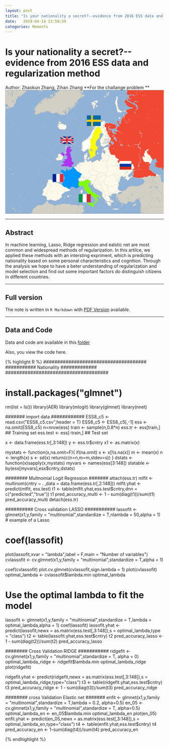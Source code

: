```yaml
---
layout: post
title: "Is your nationality a secret?--evidence from 2016 ESS data and regularization method"
date:   2019-04-14 23:59:59
categories: Moments
---
```

# Is your nationality a secret?--evidence from 2016 ESS data and regularization method

Author: Zhaokun Zhang, Zihan Zhang **For the challange problem **
![euromap](/static/img/Euromap.png)

----
## Abstract

In machine learning, Lasso, Ridge regression and ealstic net are most common and widespread methods of regularization. In this artilce, we applied these methods with an intersting expriment, which is predicting nationality based on some personal characteristics and cognition. Through the analysis we hope to have a beter understanding of regularization and model selection and find out some important factors do distinguish citizens in different countries.

----


## Full version

The note is written in `R Markdown` with [PDF Version]({{site.baseurl}}/assets/HW4_script.pdf) available.

----

## Data and Code
Data and code are available in this [folder](https://github.com/landbuland/landbuland.github.io/tree/master/static/posts/HW4)

Also, you view the code here.

{% highlight R %}
#####################################
########### Nationality #############
#####################################

# install.packages("glmnet")
rm(list = ls())
library(AER)
library(mlogit)
library(glmnet)
library(nnet)

####### import data ############
ESS8_c5 <- read.csv("ESS8_c5.csv",header = T)
ESS8_c5 <- ESS8_c5[,-1]
ess <- na.omit(ESS8_c5)
n=nrow(ess)
train <- sample(n,0.8*n)
ess.tr <- ess[train,] ## Training set
ess.test <- ess[-train,] ## Test set

x <- data.frame(ess.tr[,3:148])
y <- ess.tr$cntry
x1 <- as.matrix(x)

mystats <- function(x,na.omit=F){
  if(na.omit)
    x <- x[!is.na(x)]
  m <- mean(x)
  n <- length(x)
  s <- sd(x)
  return(c(n=n,m=m,stdev=s))
}
dstats <- function(x)sapply(x,mystats)
myvars <- names(ess[3:148])
statable <- by(ess[myvars],ess$cntry,dstats)

######## Multnomial Logit Regression #######
attach(ess.tr)
mlfit <- multinom(cntry ~ . ,data = data.frame(ess.tr[,2:148]))
mlfit.yhat <- predict(mlfit, ess.test)
t1 <- table(mlfit.yhat,ess.test$cntry,dnn = c("predicted","true"))
t1
pred_accuracy_multi <- 1 - sum(diag(t1))/sum(t1)
pred_accuracy_multi
detach(ess.tr)

########## Cross validation LASSO ###########
lassofit <- glmnet(x1,y,family = "multinomial",standardize = T,nlambda = 50,alpha = 1) # example of a Lasso
# coef(lassofit)
plot(lassofit,xvar = "lambda",label = F,main = "Number of variables")
cvlassofit <- cv.glmnet(x1,y,family = "multinomial",standardize = T,alpha = 1)

coef(cvlassofit)
plot.cv.glmnet(cvlassofit,sign.lambda = 1)
plot(cvlassofit)
optimal_lambda <- cvlassofit$lambda.min
optimal_lambda

# Use the optimal lambda to fit the model
lassofit <- glmnet(x1,y,family = "multinomial",standardize = T,lambda = optimal_lambda,alpha = 1)
coef(lassofit)
lassofit.yhat <- predict(lassofit,newx = as.matrix(ess.test[,3:148]),s = optimal_lambda,type = "class")
t2 <- table(lassofit.yhat,ess.test$cntry)
t2
pred_accuracy_lasso <- 1 - sum(diag(t2))/sum(t2)
pred_accuracy_lasso

######## Cross Validation RIDGE ###########
ridgefit <- cv.glmnet(x1,y,family = "multinomial",standardize = T, alpha = 0)
optimal_lambda_ridge <- ridgefit$lambda.min
optimal_lambda_ridge
plot(ridgefit)

ridgefit.yhat <- predict(ridgefit,newx = as.matrix(ess.test[,3:148]),s = optimal_lambda_ridge,type="class")
t3 <- table(ridgefit.yhat,ess.test$cntry)
t3
pred_accuracy_ridge <- 1 - sum(diag(t3))/sum(t3)
pred_accuracy_ridge

######## cross Validation Elastic net #######
enfit <- glmnet(x1,y,family = "multinomial",standardize = T,lambda = 0.2, alpha=0.5)
en_05 <- cv.glmnet(x1,y,family = "multinomial",standardize = T, alpha=0.5)
optimal_lambda_en <- en_05$lambda.min
optimal_lambda_en 
plot(en_05)
enfit.yhat <- predict(en_05,newx = as.matrix(ess.test[,3:148]),s = optimal_lambda_en,type="class")
t4 <- table(enfit.yhat,ess.test$cntry)
t4
pred_accuracy_en <- 1-sum(diag(t4))/sum(t4)
pred_accuracy_en


{% endhighlight %}
